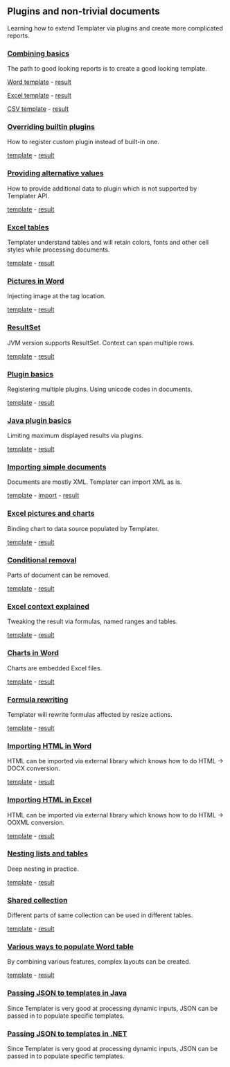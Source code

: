 ## Plugins and non-trivial documents

Learning how to extend Templater via plugins and create more complicated reports.

### [Combining basics](FoodOrder%20(.NET)/Readme.md)

The path to good looking reports is to create a good looking template.

[Word template](FoodOrder%20(.NET)/FoodOrder.Web/App_Data/Order.docx?raw=true) - [result](FoodOrder%20(.NET)/result.docx?raw=true)

[Excel template](FoodOrder%20(.NET)/FoodOrder.Web/App_Data/Order.xlsx?raw=true) - [result](FoodOrder%20(.NET)/result.xlsx?raw=true)

[CSV template](FoodOrder%20(.NET)/FoodOrder.Web/App_Data/Order.csv) - [result](FoodOrder%20(.NET)/result.csv)

### [Overriding builtin plugins](BoolOverride/Readme.md)

How to register custom plugin instead of built-in one.

[template](BoolOverride/template/Bools.docx?raw=true) - [result](BoolOverride/result.docx?raw=true)

### [Providing alternative values](AlternativeProperty/Readme.md)

How to provide additional data to plugin which is not supported by Templater API.

[template](AlternativeProperty/template/Fields.docx?raw=true) - [result](AlternativeProperty/result.docx?raw=true)

### [Excel tables](IsoCountries%20(.NET)/Readme.md)

Templater understand tables and will retain colors, fonts and other cell styles while processing documents.

[template](IsoCountries%20(.NET)/Templates/Countries.xlsx?raw=true) - [result](IsoCountries%20(.NET)/result.xlsx?raw=true)

### [Pictures in Word](Pictures%20(Java)/Readme.md)

Injecting image at the tag location.

[template](Pictures%20(Java)/src/main/resources/Pictures.docx?raw=true) - [result](Pictures%20(Java)/result.docx?raw=true)

### [ResultSet](ResultSetExample%20(Java)/Readme.md)

JVM version supports ResultSet. Context can span multiple rows.

[template](ResultSetExample%20(Java)/src/main/resources/MyCoffeeTable.xlsx?raw=true) - [result](ResultSetExample%20(Java)/result.xlsx?raw=true)

### [Plugin basics](QuestionnairePlugin/Readme.md)

Registering multiple plugins. Using unicode codes in documents.

[template](QuestionnairePlugin/template/questions.docx?raw=true) - [result](QuestionnairePlugin/result.docx?raw=true)

### [Java plugin basics](LimitPlugins%20(Java)/Readme.md)

Limiting maximum displayed results via plugins.

[template](LimitPlugins%20(Java)/src/main/resources/Limits.docx?raw=true) - [result](LimitPlugins%20(Java)/result.docx?raw=true)

### [Importing simple documents](DocxImport/Readme.md)

Documents are mostly XML. Templater can import XML as is.

[template](DocxImport/template/Master.docx) - [import](DocxImport/template/ToImport.docx?raw=true) - [result](DocxImport/result.docx?raw=true)

### [Excel pictures and charts](ExchangeRates%20(.NET)/Readme.md)

Binding chart to data source populated by Templater.

[template](ExchangeRates%20(.NET)/Templates/ExchangeRate.xlsx?raw=true) - [result](ExchangeRates%20(.NET)/result.xlsx?raw=true)

### [Conditional removal](CollapseRegion/Readme.md)

Parts of document can be removed.

[template](CollapseRegion/template/Collapse.docx?raw=true) - [result](CollapseRegion/result.docx?raw=true)

### [Excel context explained](ExcelContextRules/Readme.md)

Tweaking the result via formulas, named ranges and tables.

[template](ExcelContextRules/template/flattening.xlsx?raw=true) - [result](ExcelContextRules/result.xlsx?raw=true)

### [Charts in Word](ChartExample/Readme.md)

Charts are embedded Excel files.

[template](ChartExample/template/Charts.docx?raw=true) - [result](ChartExample/result.docx?raw=true)

### [Formula rewriting](Formulas/Readme.md)

Templater will rewrite formulas affected by resize actions.

[template](Formulas/template/Formulas.xlsx?raw=true) - [result](Formulas/result.xlsx?raw=true)

### [Importing HTML in Word](HtmlToWord/Readme.md)

HTML can be imported via external library which knows how to do HTML -> DOCX conversion.

[template](HtmlToWord/template/template.docx?raw=true) - [result](HtmlToWord/result.xlsx?raw=true)

### [Importing HTML in Excel](HtmlToExcel/Readme.md)

HTML can be imported via external library which knows how to do HTML -> OOXML conversion.

[template](HtmlToExcel/template/Document.xlsx?raw=true) - [result](HtmlToExcel/result.xlsx?raw=true)

### [Nesting lists and tables](ListsAndTables%20(.NET)/Readme.md)

Deep nesting in practice.

[template](ListsAndTables%20(.NET)/Nesting.docx?raw=true) - [result](ListsAndTables%20(.NET)/result.docx?raw=true)

### [Shared collection](SharedCollection%20(Java)/Readme.md)

Different parts of same collection can be used in different tables.

[template](SharedCollection%20(Java)/src/main/resources/TwoTables.docx?raw=true) - [result](SharedCollection%20(Java)/result.docx?raw=true)

### [Various ways to populate Word table](WordTables/Readme.md)

By combining various features, complex layouts can be created.

[template](WordTables/template/Tables.docx?raw=true) - [result](WordTables/result.docx?raw=true)

### [Passing JSON to templates in Java](TemplaterJson%20(Java)/Readme.md)

Since Templater is very good at processing dynamic inputs, JSON can be passed in to populate specific templates.

### [Passing JSON to templates in .NET](TemplaterJson%20(.NET)/Readme.md)

Since Templater is very good at processing dynamic inputs, JSON can be passed in to populate specific templates.
